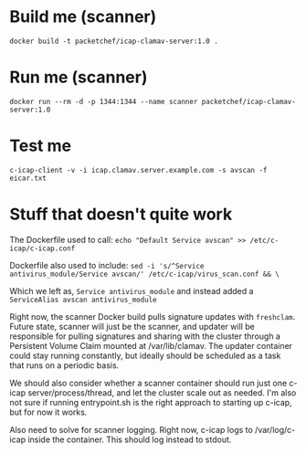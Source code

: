 # Build me (scanner)
`docker build -t packetchef/icap-clamav-server:1.0 .`

# Run me (scanner)
`docker run --rm -d -p 1344:1344 --name scanner packetchef/icap-clamav-server:1.0`

# Test me
`c-icap-client -v -i icap.clamav.server.example.com -s avscan -f eicar.txt`

# Stuff that doesn't quite work
The Dockerfile used to call: `echo "Default Service avscan" >> /etc/c-icap/c-icap.conf`

Dockerfile also used to include: `sed -i 's/^Service antivirus_module/Service avscan/' /etc/c-icap/virus_scan.conf && \`

Which we left as, `Service antivirus_module` and instead added a `ServiceAlias avscan antivirus_module`

Right now, the scanner Docker build pulls signature updates with `freshclam`.  Future state, scanner will just be the scanner, and updater will be responsible for pulling signatures and sharing with the cluster through a Persistent Volume Claim mounted at /var/lib/clamav.  The updater container could stay running constantly, but ideally should be scheduled as a task that runs on a periodic basis.

We should also consider whether a scanner container should run just one c-icap server/process/thread, and let the cluster scale out as needed.  I'm also not sure if running entrypoint.sh is the right approach to starting up c-icap, but for now it works.

Also need to solve for scanner logging.  Right now, c-icap logs to /var/log/c-icap inside the container.  This should log instead to stdout.

